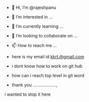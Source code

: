 - 👋 Hi, I’m @rajeshpanu
- 👀 I’m interested in ...
- 🌱 I’m currently learning ...
- 💞️ I’m looking to collaborate on ...
- 📫 How to reach me ...
- here is my email id kkrt.@gmail.com
- i dont know how to work on git hub 



- how can i reach top level in git word  

- thank you ...................,




i wanted to stop it here 

<!---
rajeshpanu/rajeshpanu is a ✨ special ✨ repository because its `README.md` (this file) appears on your GitHub profile.
You can click the Preview link to take a look at your changes.
--->
